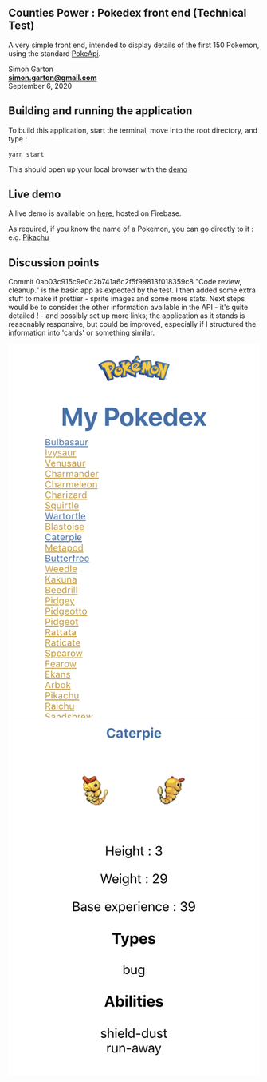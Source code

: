 ## Counties Power : Pokedex front end (Technical Test)

A very simple front end, intended to display details of the first 150 Pokemon, using the standard [PokeApi](https://pokeapi.co/).

Simon Garton  
**simon.garton@gmail.com**  
September 6, 2020

## Building and running the application

To build this application, start the terminal, move into the root directory, and type :

```
yarn start
```

This should open up your local browser with the [demo](http://localhost:3000/)

## Live demo

A live demo is available on [here](https://counties-c84ea.web.app/), hosted on Firebase.

As required, if you know the name of a Pokemon, you can go directly to it : e.g. [Pikachu](https://counties-c84ea.web.app/pikachu)

## Discussion points

Commit 0ab03c915c9e0c2b741a6c2f5f99813f018359c8 "Code review, cleanup." is the basic app as expected by the test.
I then added some extra stuff to make it prettier - sprite images and some more stats. Next steps would be to consider the other information available in the API - it's quite detailed ! - and possibly set up more links; the application as it stands is reasonably responsive, but could be improved, especially if I structured the information into 'cards' or something similar.

![Pokedex](pokedex.png 'Pokedex')
![Caterpie](caterpie.png 'Caterpie')
